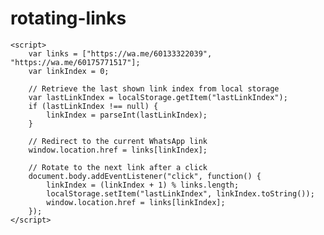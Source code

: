 # rotating-links
<!DOCTYPE html>
<html lang="en">
<head>
    <meta charset="UTF-8">
    <meta name="viewport" content="width=device-width, initial-scale=1.0">
    <title>WhatsApp Redirect</title>
</head>
<body>

    <script>
        var links = ["https://wa.me/60133322039", "https://wa.me/60175771517"];
        var linkIndex = 0;

        // Retrieve the last shown link index from local storage
        var lastLinkIndex = localStorage.getItem("lastLinkIndex");
        if (lastLinkIndex !== null) {
            linkIndex = parseInt(lastLinkIndex);
        }

        // Redirect to the current WhatsApp link
        window.location.href = links[linkIndex];

        // Rotate to the next link after a click
        document.body.addEventListener("click", function() {
            linkIndex = (linkIndex + 1) % links.length;
            localStorage.setItem("lastLinkIndex", linkIndex.toString());
            window.location.href = links[linkIndex];
        });
    </script>

</body>
</html>
